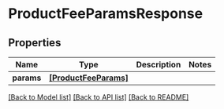 # ProductFeeParamsResponse

## Properties
Name | Type | Description | Notes
------------ | ------------- | ------------- | -------------
**params** | [**[ProductFeeParams]**](ProductFeeParams.md) |  | 

[[Back to Model list]](../README.md#documentation-for-models) [[Back to API list]](../README.md#documentation-for-api-endpoints) [[Back to README]](../README.md)


